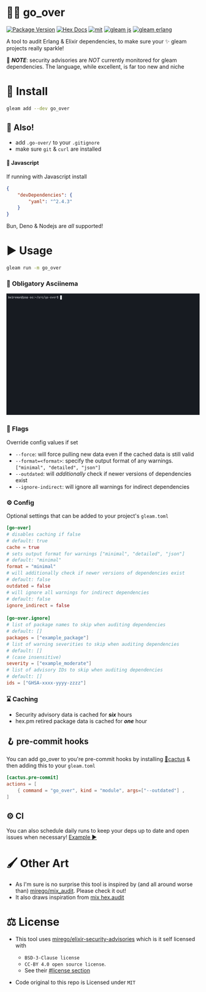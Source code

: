 # 🕵️‍♂️ go_over

[![Package Version](https://img.shields.io/hexpm/v/go_over)](https://hex.pm/packages/go_over)
[![Hex Docs](https://img.shields.io/badge/hex-docs-ffaff3)](https://hexdocs.pm/go_over/)
[![mit](https://img.shields.io/github/license/bwireman/go-over?color=brightgreen)](https://github.com/bwireman/over/blob/main/LICENSE)
[![gleam js](https://img.shields.io/badge/%20gleam%20%E2%9C%A8-js%20%F0%9F%8C%B8-yellow)](https://gleam.run/news/v0.16-gleam-compiles-to-javascript/)
[![gleam erlang](https://img.shields.io/badge/erlang%20%E2%98%8E%EF%B8%8F-red?style=flat&label=gleam%20%E2%9C%A8)](https://gleam.run)

A tool to audit Erlang & Elixir dependencies, to make sure your ✨ gleam projects really sparkle!

🚨 _**NOTE**_: security advisories are _NOT_ currently monitored for gleam dependencies. The language, while excellent, is far too new and niche

# 🔽 Install

```sh
gleam add --dev go_over
```

## 📣 Also!

-   add `.go-over/` to your `.gitignore`
-   make sure `git` & `curl` are installed

#### 🌸 Javascript

If running with Javascript install

```json
{
    "devDependencies": {
        "yaml": "^2.4.3"
    }
}
```

Bun, Deno & Nodejs are _all_ supported!

# ▶️ Usage

```sh
gleam run -m go_over
```

### 🎥 Obligatory Asciinema

![demo](https://raw.githubusercontent.com/bwireman/go-over/main/images/demo.gif)

### 🏴 Flags

Override config values if set

-   `--force`: will force pulling new data even if the cached data is still valid
-   `--format=<format>`: specify the output format of any warnings. `["minimal", "detailed", "json"]`
-   `--outdated`: will _additionally_ check if newer versions of dependencies exist
-   `--ignore-indirect`: will ignore all warnings for indirect dependencies

### ⚙️ Config

Optional settings that can be added to your project's `gleam.toml`

```toml
[go-over]
# disables caching if false
# default: true
cache = true
# sets output format for warnings ["minimal", "detailed", "json"]
# default: "minimal"
format = "minimal"
# will additionally check if newer versions of dependencies exist
# default: false
outdated = false
# will ignore all warnings for indirect dependencies
# default: false
ignore_indirect = false

[go-over.ignore]
# list of package names to skip when auditing dependencies
# default: []
packages = ["example_package"]
# list of warning severities to skip when auditing dependencies
# default: []
# (case insensitive)
severity = ["example_moderate"]
# list of advisory IDs to skip when auditing dependencies
# default: []
ids = ["GHSA-xxxx-yyyy-zzzz"]
```

### ⌛ Caching

-   Security advisory data is cached for **_six_** hours
-   hex.pm retired package data is cached for **_one_** hour

## 🪝 pre-commit hooks

You can add go_over to you're pre-commit hooks by installing [🌵cactus](https://hex.pm/packages/cactus) & then adding this to your `gleam.toml`

```toml
[cactus.pre-commit]
actions = [
    { command = "go_over", kind = "module", args=["--outdated"] ,
]
```

## ⚙️ CI

You can also schedule daily runs to keep your deps up to date and open issues when necessary! [Example ▶️](https://github.com/bwireman/go-over/blob/main/.github/workflows/deps.yml)

# 🖌️ Other Art

-   As I'm sure is no surprise this tool is inspired by (and all around worse than) [mirego/mix_audit](https://github.com/mirego/mix_audit). Please check it out!
-   It also draws inspiration from [mix hex.audit](https://hexdocs.pm/hex/Mix.Tasks.Hex.Audit.html)

# ⚖️ License

-   This tool uses [mirego/elixir-security-advisories](https://github.com/mirego/elixir-security-advisories) which is it self licensed with

    -   `BSD-3-Clause license`
    -   `CC-BY 4.0 open source license`.
    -   See their [#license section](https://github.com/mirego/elixir-security-advisories?tab=readme-ov-file#license)

-   Code original to this repo is Licensed under `MIT`
